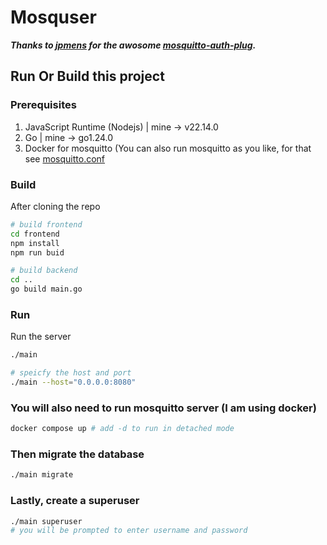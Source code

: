 # Mosquser

***Thanks to [jpmens](https://github.com/jpmens) for the awosome [mosquitto-auth-plug](https://github.com/jpmens/mosquitto-auth-plug).***

## Run Or Build this project 

### Prerequisites

1. JavaScript Runtime (Nodejs) | mine -> v22.14.0
2. Go | mine -> go1.24.0
3. Docker for mosquitto (You can also run mosquitto as you like, for that see [mosquitto.conf](mosquitto/mossquitto.conf)

### Build
After cloning the repo
```bash
# build frontend
cd frontend
npm install 
npm run buid 

# build backend
cd ..
go build main.go
```

### Run
Run the server
```bash 
./main 

# speicfy the host and port
./main --host="0.0.0.0:8080"
```

### You will also need to run mosquitto server (I am using docker)
```bash
docker compose up # add -d to run in detached mode
```

### Then migrate the database
```bash
./main migrate
```

### Lastly, create a superuser
```bash
./main superuser 
# you will be prompted to enter username and password
```


